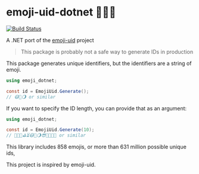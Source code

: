 # emoji-uid-dotnet 🚚👻🍊

[![Build Status](https://travis-ci.com/bolorundurowb/emoji-uid-dotnet.svg?branch=master)](https://travis-ci.com/bolorundurowb/emoji-uid-dotnet)

A .NET port of the [emoji-uid](https://github.com/Noviny/emoji-uid) project

> This package is probably not a safe way to generate IDs in production

This package generates unique identifiers, but the identifiers are a string of emoji.

```csharp
using emoji_dotnet;

const id = EmojiUid.Generate();
// 😷💩🌖 or similar
```

If you want to specify the ID length, you can provide that as an argument:

```csharp
using emoji_dotnet;

const id = EmojiUid.Generate(10);
// 🥋🥒😅⛳️⏳😷💩🌖😎👩‍👩‍👦‍👦 or similar
```

This library includes 858 emojis, or more than 631 million possible unique ids,

This project is inspired by emoji-uid.
